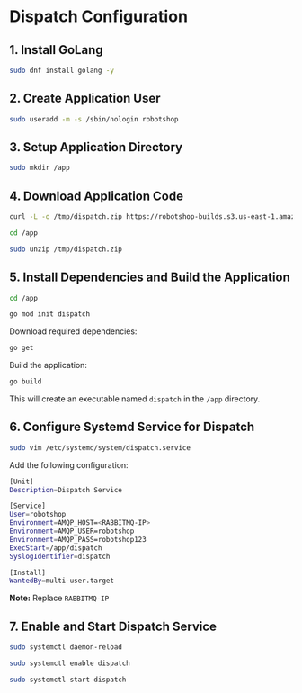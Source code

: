 # Dispatch Configuration
## 1. Install GoLang
```sh
sudo dnf install golang -y
```

## 2. Create Application User
```sh
sudo useradd -m -s /sbin/nologin robotshop
```

## 3. Setup Application Directory
```sh
sudo mkdir /app
```

## 4. Download Application Code
```sh
curl -L -o /tmp/dispatch.zip https://robotshop-builds.s3.us-east-1.amazonaws.com/dispatch.zip
``` 
```sh
cd /app
```
```sh
sudo unzip /tmp/dispatch.zip
```

## 5. Install Dependencies and Build the Application
```sh
cd /app
```
```sh
go mod init dispatch
```

Download required dependencies:
```sh
go get
```

Build the application:
```sh
go build
```
This will create an executable named `dispatch` in the `/app` directory.

## 6. Configure Systemd Service for Dispatch
```sh
sudo vim /etc/systemd/system/dispatch.service
```

Add the following configuration:
```sh
[Unit]
Description=Dispatch Service

[Service]
User=robotshop
Environment=AMQP_HOST=<RABBITMQ-IP>
Environment=AMQP_USER=robotshop
Environment=AMQP_PASS=robotshop123
ExecStart=/app/dispatch
SyslogIdentifier=dispatch

[Install]
WantedBy=multi-user.target
```

**Note:** Replace `RABBITMQ-IP`

## 7. Enable and Start Dispatch Service
```sh
sudo systemctl daemon-reload
```
```sh
sudo systemctl enable dispatch
```
```sh
sudo systemctl start dispatch
```

